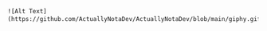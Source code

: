 <p align="center">

    ![Alt Text](https://github.com/ActuallyNotaDev/ActuallyNotaDev/blob/main/giphy.gif)

</p>



